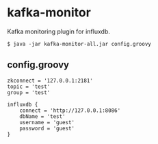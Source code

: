 # kafka-monitor

Kafka monitoring plugin for influxdb.

`$ java -jar kafka-monitor-all.jar config.groovy`

## config.groovy

    zkconnect = '127.0.0.1:2181'
    topic = 'test'
    group = 'test'

    influxdb {
        connect = 'http://127.0.0.1:8086'
        dbName = 'test'
        username = 'guest'
        password = 'guest'
    }
